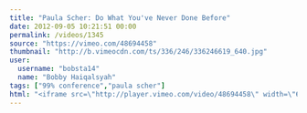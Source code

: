 ```yaml
---
title: "Paula Scher: Do What You've Never Done Before"
date: 2012-09-05 10:21:51 00:00
permalink: /videos/1345
source: "https://vimeo.com/48694458"
thumbnail: "http://b.vimeocdn.com/ts/336/246/336246619_640.jpg"
user:
  username: "bobsta14"
  name: "Bobby Haiqalsyah"
tags: ["99% conference","paula scher"]
html: "<iframe src=\"http://player.vimeo.com/video/48694458\" width=\"640\" height=\"480\" frameborder=\"0\" webkitAllowFullScreen mozallowfullscreen allowFullScreen></iframe>"
---
```



